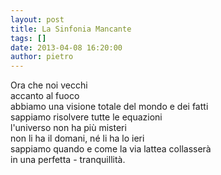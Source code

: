```yaml
---
layout: post
title: La Sinfonia Mancante
tags: []
date: 2013-04-08 16:20:00
author: pietro
---
```

Ora che noi vecchi<br/>accanto al fuoco<br/>abbiamo una visione totale del mondo e dei fatti<br/>sappiamo risolvere tutte le equazioni<br/>l'universo non ha più misteri<br/>non li ha il domani, né li ha lo ieri<br/>sappiamo quando e come la via lattea collasserà<br/>in una perfetta - tranquillità.
